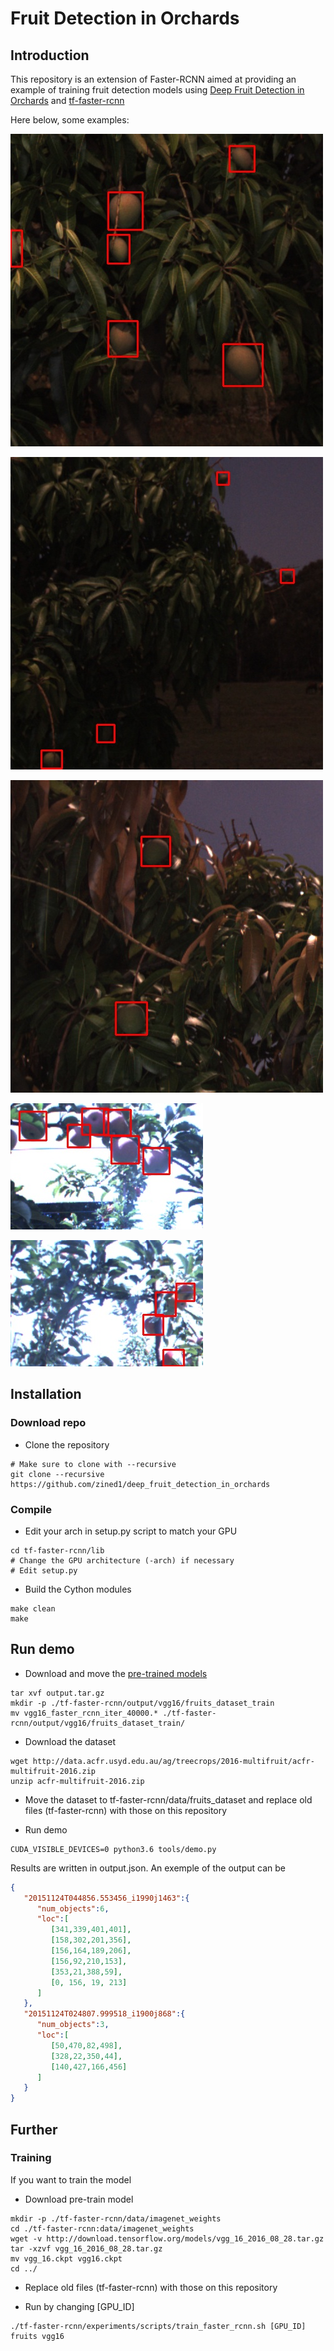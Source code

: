 
# Fruit Detection in Orchards
  

## Introduction

This repository is an extension of Faster-RCNN aimed at providing an example of training fruit detection models using [Deep Fruit Detection in Orchards](https://arxiv.org/abs/1610.03677) and [tf-faster-rcnn](https://github.com/endernewton/tf-faster-rcnn)

Here below, some examples:

![Example Mango 1](https://github.com/zined1/fruit_detection_in_orchards/raw/master/res/20151124T044856.553456_i1990j1463.jpg)

![Example Mango 2](https://github.com/zined1/fruit_detection_in_orchards/raw/master/res/20151124T024807.999518_i1900j868.jpg)

![Example Mango 3](https://github.com/zined1/fruit_detection_in_orchards/raw/master/res/20151124T030416.224953_i1454j433.jpg)

![Example Apple 1](https://github.com/zined1/fruit_detection_in_orchards/raw/master/res/20130320T004803.045018.Cam6_32.jpg)

![Example Apple 2](https://github.com/zined1/fruit_detection_in_orchards/raw/master/res/20130320T004556.375774.Cam6_31.jpg)

## Installation
### Download repo

+ Clone the repository

```Shell
# Make sure to clone with --recursive
git clone --recursive https://github.com/zined1/deep_fruit_detection_in_orchards
```
### Compile

+ Edit your arch in setup.py script to match your GPU

```Shell
cd tf-faster-rcnn/lib
# Change the GPU architecture (-arch) if necessary
# Edit setup.py
```
+ Build the Cython modules
```Shell
make clean
make
```
## Run demo

  + Download and move the [pre-trained models](https://drive.google.com/open?id=1AvTDnrz1GKgo4MejeXWvpyx2kx45R4yR)
```Shell
tar xvf output.tar.gz
mkdir -p ./tf-faster-rcnn/output/vgg16/fruits_dataset_train
mv vgg16_faster_rcnn_iter_40000.* ./tf-faster-rcnn/output/vgg16/fruits_dataset_train/
```
  + Download the dataset
```Shell
wget http://data.acfr.usyd.edu.au/ag/treecrops/2016-multifruit/acfr-multifruit-2016.zip
unzip acfr-multifruit-2016.zip
```
+ Move the dataset to tf-faster-rcnn/data/fruits_dataset and replace old files (tf-faster-rcnn) with those on this repository

+ Run demo
```Shell
CUDA_VISIBLE_DEVICES=0 python3.6 tools/demo.py
```
Results are written in output.json. An exemple of the output can be

```json
{  
   "20151124T044856.553456_i1990j1463":{  
      "num_objects":6,
      "loc":[  
         [341,339,401,401],
         [158,302,201,356],
         [156,164,189,206],
         [156,92,210,153],  
         [353,21,388,59],  
         [0, 156, 19, 213]
      ]
   },
   "20151124T024807.999518_i1900j868":{  
      "num_objects":3,
      "loc":[  
         [50,470,82,498],
         [328,22,350,44],
         [140,427,166,456]
      ]
   }
}
```

## Further

### Training

If you want to train the model
+ Download pre-train model

 ```Shell
mkdir -p ./tf-faster-rcnn/data/imagenet_weights
cd ./tf-faster-rcnn:data/imagenet_weights
wget -v http://download.tensorflow.org/models/vgg_16_2016_08_28.tar.gz
tar -xzvf vgg_16_2016_08_28.tar.gz
mv vgg_16.ckpt vgg16.ckpt
cd ../
```
  
 + Replace old files (tf-faster-rcnn) with those on this repository
 
+ Run by changing [GPU_ID]
 
```Shell
./tf-faster-rcnn/experiments/scripts/train_faster_rcnn.sh [GPU_ID] fruits vgg16
```
